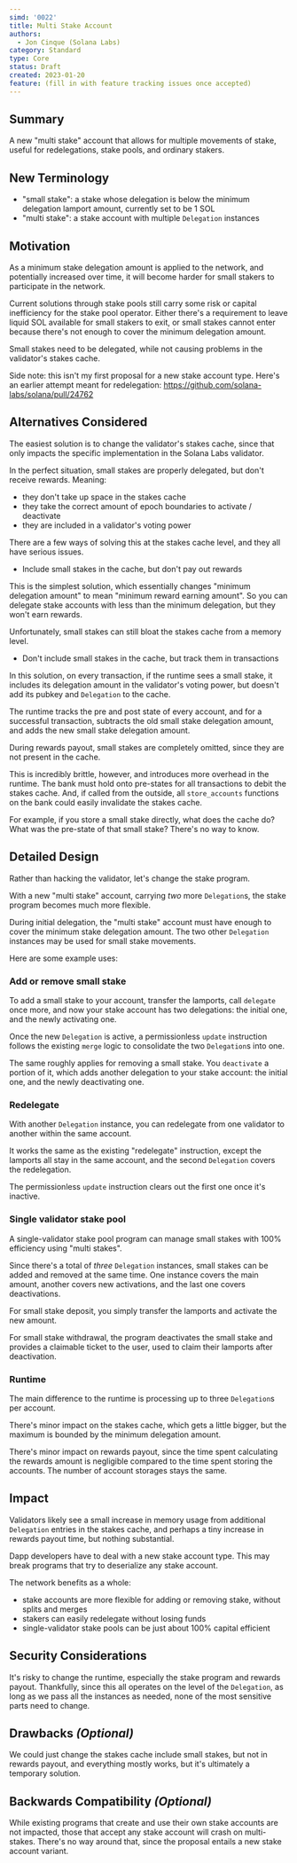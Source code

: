 ```yaml
---
simd: '0022'
title: Multi Stake Account
authors:
  - Jon Cinque (Solana Labs)
category: Standard
type: Core
status: Draft
created: 2023-01-20
feature: (fill in with feature tracking issues once accepted)
---
```


## Summary

A new "multi stake" account that allows for multiple movements of stake, useful
for redelegations, stake pools, and ordinary stakers.

## New Terminology

* "small stake": a stake whose delegation is below the minimum delegation
lamport amount, currently set to be 1 SOL
* "multi stake": a stake account with multiple `Delegation` instances

## Motivation

As a minimum stake delegation amount is applied to the network, and potentially
increased over time, it will become harder for small stakers to participate in
the network.

Current solutions through stake pools still carry some risk or capital inefficiency
for the stake pool operator. Either there's a requirement to leave liquid SOL available
for small stakers to exit, or small stakes cannot enter because there's not enough
to cover the minimum delegation amount.

Small stakes need to be delegated, while not causing problems in the validator's
stakes cache.

Side note: this isn't my first proposal for a new stake account type. Here's an earlier
attempt meant for redelegation: https://github.com/solana-labs/solana/pull/24762

## Alternatives Considered

The easiest solution is to change the validator's stakes cache, since that only
impacts the specific implementation in the Solana Labs validator.

In the perfect situation, small stakes are properly delegated, but don't receive
rewards. Meaning:

* they don't take up space in the stakes cache
* they take the correct amount of epoch boundaries to activate / deactivate
* they are included in a validator's voting power

There are a few ways of solving this at the stakes cache level, and they all have
serious issues.

* Include small stakes in the cache, but don't pay out rewards

This is the simplest solution, which essentially changes "minimum delegation amount"
to mean "minimum reward earning amount". So you can delegate stake accounts with
less than the minimum delegation, but they won't earn rewards.

Unfortunately, small stakes can still bloat the stakes cache from a memory level.

* Don't include small stakes in the cache, but track them in transactions

In this solution, on every transaction, if the runtime sees a small stake, it
includes its delegation amount in the validator's voting power, but doesn't
add its pubkey and `Delegation` to the cache.

The runtime tracks the pre and post state of every account, and for a successful
transaction, subtracts the old small stake delegation amount, and adds the new small
stake delegation amount.

During rewards payout, small stakes are completely omitted, since they are not
present in the cache.

This is incredibly brittle, however, and introduces more overhead in the runtime.
The bank must hold onto pre-states for all transactions to debit the stakes cache. And,
if called from the outside, all `store_accounts` functions on the bank could easily
invalidate the stakes cache.

For example, if you store a small stake directly, what does the cache do? What
was the pre-state of that small stake? There's no way to know.

## Detailed Design

Rather than hacking the validator, let's change the stake program.

With a new "multi stake" account, carrying *two* more `Delegation`s, the stake
program becomes much more flexible.

During initial delegation, the "multi stake" account must have enough to cover
the minimum stake delegation amount. The two other `Delegation` instances may be
used for small stake movements.

Here are some example uses:

### Add or remove small stake

To add a small stake to your account, transfer the lamports, call `delegate` once
more, and now your stake account has two delegations: the initial one, and the
newly activating one.

Once the new `Delegation` is active, a permissionless `update` instruction follows
the existing `merge` logic to consolidate the two `Delegation`s into one.

The same roughly applies for removing a small stake. You `deactivate` a portion
of it, which adds another delegation to your stake account: the initial one, and
the newly deactivating one.

### Redelegate

With another `Delegation` instance, you can redelegate from one validator to another
within the same account.

It works the same as the existing "redelegate" instruction, except the lamports
all stay in the same account, and the second `Delegation` covers the redelegation.

The permissionless `update` instruction clears out the first one once it's inactive.

### Single validator stake pool

A single-validator stake pool program can manage small stakes with 100% efficiency
using "multi stakes".

Since there's a total of *three* `Delegation` instances, small stakes can be added
and removed at the same time. One instance covers the main amount, another covers
new activations, and the last one covers deactivations.

For small stake deposit, you simply transfer the lamports and activate the new amount.

For small stake withdrawal, the program deactivates the small stake and provides
a claimable ticket to the user, used to claim their lamports after deactivation.

### Runtime

The main difference to the runtime is processing up to three `Delegation`s
per account.

There's minor impact on the stakes cache, which gets a little bigger, but the
maximum is bounded by the minimum delegation amount.

There's minor impact on rewards payout, since the time spent calculating the rewards
amount is negligible compared to the time spent storing the accounts. The number
of account storages stays the same.

## Impact

Validators likely see a small increase in memory usage from additional `Delegation`
entries in the stakes cache, and perhaps a tiny increase in rewards payout time,
but nothing substantial.

Dapp developers have to deal with a new stake account type. This may break programs
that try to deserialize any stake account.

The network benefits as a whole:

* stake accounts are more flexible for adding or removing stake, without splits and merges
* stakers can easily redelegate without losing funds
* single-validator stake pools can be just about 100% capital efficient

## Security Considerations

It's risky to change the runtime, especially the stake program and rewards payout.
Thankfully, since this all operates on the level of the `Delegation`, as long
as we pass all the instances as needed, none of the most sensitive parts need
to change.

## Drawbacks *(Optional)*

We could just change the stakes cache include small stakes, but not in rewards
payout, and everything mostly works, but it's ultimately a temporary solution.

## Backwards Compatibility *(Optional)*

While existing programs that create and use their own stake accounts are not impacted,
those that accept any stake account will crash on multi-stakes. There's no way
around that, since the proposal entails a new stake account variant.
